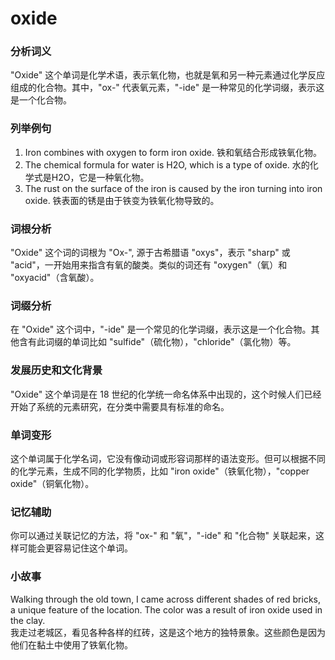 # oxide

### 分析词义

  

"Oxide" 这个单词是化学术语，表示氧化物，也就是氧和另一种元素通过化学反应组成的化合物。其中，"ox-" 代表氧元素，"-ide" 是一种常见的化学词缀，表示这是一个化合物。

  

### 列举例句

  

1.  Iron combines with oxygen to form iron oxide. 铁和氧结合形成铁氧化物。
2.  The chemical formula for water is H2O, which is a type of oxide. 水的化学式是H2O，它是一种氧化物。
3.  The rust on the surface of the iron is caused by the iron turning into iron oxide. 铁表面的锈是由于铁变为铁氧化物导致的。

  

### 词根分析

  

"Oxide" 这个词的词根为 "Ox-", 源于古希腊语 "oxys"，表示 "sharp" 或 "acid"，一开始用来指含有氧的酸类。类似的词还有 "oxygen"（氧）和 "oxyacid"（含氧酸）。

  

### 词缀分析

  

在 "Oxide" 这个词中，"-ide" 是一个常见的化学词缀，表示这是一个化合物。其他含有此词缀的单词比如 "sulfide"（硫化物），"chloride"（氯化物）等。

  

### 发展历史和文化背景

  

"Oxide" 这个单词是在 18 世纪的化学统一命名体系中出现的，这个时候人们已经开始了系统的元素研究，在分类中需要具有标准的命名。

  

### 单词变形

  

这个单词属于化学名词，它没有像动词或形容词那样的语法变形。但可以根据不同的化学元素，生成不同的化学物质，比如 "iron oxide"（铁氧化物），"copper oxide"（铜氧化物）。

  

### 记忆辅助

  

你可以通过关联记忆的方法，将 "ox-" 和 "氧"，"-ide" 和 "化合物" 关联起来，这样可能会更容易记住这个单词。

  

### 小故事

  

Walking through the old town, I came across different shades of red bricks, a unique feature of the location. The color was a result of iron oxide used in the clay.  
我走过老城区，看见各种各样的红砖，这是这个地方的独特景象。这些颜色是因为他们在黏土中使用了铁氧化物。
